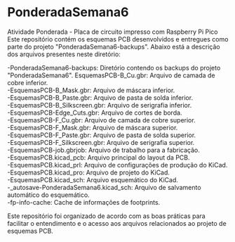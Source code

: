 # PonderadaSemana6
Atividade Ponderada - Placa de circuito impresso com Raspberry Pi Pico
Este repositório contém os esquemas PCB desenvolvidos e entregues como parte do projeto "PonderadaSemana6-backups". Abaixo está a descrição dos arquivos presentes neste diretório:

-PonderadaSemana6-backups: Diretório contendo os backups do projeto "PonderadaSemana6".
EsquemasPCB-B_Cu.gbr: Arquivo de camada de cobre inferior.<br>
-EsquemasPCB-B_Mask.gbr: Arquivo de máscara inferior.<br>
-EsquemasPCB-B_Paste.gbr: Arquivo de pasta de solda inferior.<br>
-EsquemasPCB-B_Silkscreen.gbr: Arquivo de serigrafia inferior.<br>
-EsquemasPCB-Edge_Cuts.gbr: Arquivo de cortes de borda.<br>
-EsquemasPCB-F_Cu.gbr: Arquivo de camada de cobre superior.<br>
-EsquemasPCB-F_Mask.gbr: Arquivo de máscara superior.<br>
-EsquemasPCB-F_Paste.gbr: Arquivo de pasta de solda superior.<br>
-EsquemasPCB-F_Silkscreen.gbr: Arquivo de serigrafia superior.<br>
-EsquemasPCB-job.gbrjob: Arquivo de trabalho para a fabricação.<br>
-EsquemasPCB.kicad_pcb: Arquivo principal do layout da PCB.<br>
-EsquemasPCB.kicad_prl: Arquivo de configurações de produção do KiCad.<br>
-EsquemasPCB.kicad_pro: Arquivo de projeto do KiCad.<br>
-EsquemasPCB.kicad_sch: Arquivo esquemático do KiCad.<br>
-_autosave-PonderadaSemana6.kicad_sch: Arquivo de salvamento automático do esquemático.<br>
-fp-info-cache: Cache de informações de footprints.<br>

Este repositório foi organizado de acordo com as boas práticas para facilitar o entendimento e o acesso aos arquivos relacionados ao projeto de esquemas PCB. 
